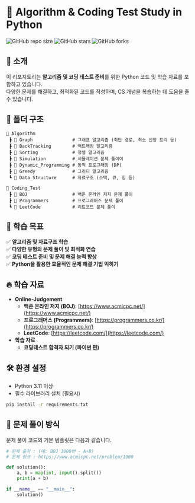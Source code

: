 # 📝 Algorithm & Coding Test Study in Python

![GitHub repo size](https://img.shields.io/github/repo-size/MartinusChoi/Algorithm-PlayGround)
![GitHub stars](https://img.shields.io/github/stars/MartinusChoi/Algorithm-PlayGround?style=social)
![GitHub forks](https://img.shields.io/github/forks/MartinusChoi/Algorithm-PlayGround?style=social)

## 📌 소개
이 리포지토리는 **알고리즘 및 코딩 테스트 준비**를 위한 Python 코드 및 학습 자료를 포함하고 있습니다.  
다양한 문제를 해결하고, 최적화된 코드를 작성하며, CS 개념을 복습하는 데 도움을 줄 수 있습니다.

## 📂 폴더 구조
```
📂 Algorithm
 ┣ 📂 Graph               # 그래프 알고리즘 (최단 경로, 최소 신장 트리 등)
 ┣ 📂 BackTracking        # 백트래킹 알고리즘
 ┣ 📂 Sorting             # 정렬 알고리즘
 ┣ 📂 Simulation          # 시뮬레이션 문제 풀이이
 ┣ 📂 Dynamic_Programming # 동적 프로그래밍 (DP)
 ┣ 📂 Greedy              # 그리디 알고리즘
 ┗ 📂 Data_Structure      # 자료구조 (스택, 큐, 힙 등)

📂 Coding_Test
 ┣ 📂 BOJ                 # 백준 온라인 저지 문제 풀이
 ┣ 📂 Programmers         # 프로그래머스 문제 풀이
 ┗ 📂 LeetCode            # 리트코드 문제 풀이
```

## 📜 학습 목표
✅ **알고리즘 및 자료구조 학습**  
✅ **다양한 유형의 문제 풀이 및 최적화 연습**  
✅ **코딩 테스트 준비 및 문제 해결 능력 향상**  
✅ **Python을 활용한 효율적인 문제 해결 기법 익히기**  

## 🔥 학습 자료
- **Online-Judgement**
    - **백준 온라인 저지 (BOJ)**: [https://www.acmicpc.net/](https://www.acmicpc.net/)
    - **프로그래머스 (Programmers)**: [https://programmers.co.kr/](https://programmers.co.kr/)
    - **LeetCode**: [https://leetcode.com/](https://leetcode.com/)
- **학습 자료**
    - **코딩테스트 합격자 되기 (파이썬 편)**

## 🛠 환경 설정
- Python 3.11 이상
- 필수 라이브러리 설치 (필요시)
```bash
pip install -r requirements.txt
```

## 📢 문제 풀이 방식
문제 풀이 코드의 기본 템플릿은 다음과 같습니다.

```python
# 문제 출처 : (예: BOJ 1000번 - A+B)
# 문제 링크 : https://www.acmicpc.net/problem/1000

def solution():
    a, b = map(int, input().split())
    print(a + b)

if __name__ == "__main__":
    solution()
```